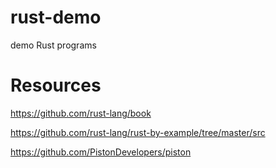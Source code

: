 # rust-demo
demo Rust programs

# Resources

https://github.com/rust-lang/book

https://github.com/rust-lang/rust-by-example/tree/master/src

https://github.com/PistonDevelopers/piston
